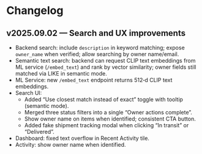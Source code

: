 # Changelog

## v2025.09.02 — Search and UX improvements

- Backend search: include `description` in keyword matching; expose `owner_name` when verified; allow searching by owner name/email.
- Semantic text search: backend can request CLIP text embeddings from ML service (`/embed_text`) and rank by vector similarity; owner fields still matched via LIKE in semantic mode.
- ML Service: new `/embed_text` endpoint returns 512‑d CLIP text embeddings.
- Search UI:
  - Added “Use closest match instead of exact” toggle with tooltip (semantic mode).
  - Merged three status filters into a single “Owner actions complete”.
  - Show owner name on items when identified; consistent CTA button.
  - Added fake shipment tracking modal when clicking “In transit” or “Delivered”.
- Dashboard: fixed text overflow in Recent Activity tile.
- Activity: show owner name when identified.

